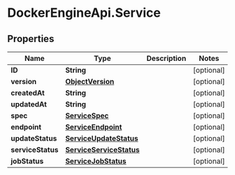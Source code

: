 # DockerEngineApi.Service

## Properties
Name | Type | Description | Notes
------------ | ------------- | ------------- | -------------
**ID** | **String** |  | [optional] 
**version** | [**ObjectVersion**](ObjectVersion.md) |  | [optional] 
**createdAt** | **String** |  | [optional] 
**updatedAt** | **String** |  | [optional] 
**spec** | [**ServiceSpec**](ServiceSpec.md) |  | [optional] 
**endpoint** | [**ServiceEndpoint**](ServiceEndpoint.md) |  | [optional] 
**updateStatus** | [**ServiceUpdateStatus**](ServiceUpdateStatus.md) |  | [optional] 
**serviceStatus** | [**ServiceServiceStatus**](ServiceServiceStatus.md) |  | [optional] 
**jobStatus** | [**ServiceJobStatus**](ServiceJobStatus.md) |  | [optional] 


